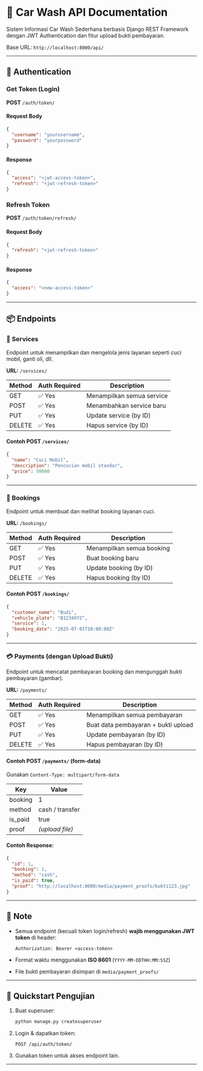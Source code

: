 
# 🚗 Car Wash API Documentation

Sistem Informasi Car Wash Sederhana berbasis Django REST Framework dengan JWT Authentication dan fitur upload bukti pembayaran.

Base URL: `http://localhost:8000/api/`

---

## 🔐 Authentication

### Get Token (Login)
**POST** `/auth/token/`

#### Request Body
```json
{
  "username": "yourusername",
  "password": "yourpassword"
}
```

#### Response
```json
{
  "access": "<jwt-access-token>",
  "refresh": "<jwt-refresh-token>"
}
```

### Refresh Token
**POST** `/auth/token/refresh/`

#### Request Body
```json
{
  "refresh": "<jwt-refresh-token>"
}
```

#### Response
```json
{
  "access": "<new-access-token>"
}
```

---

## 📦 Endpoints

### 🔧 Services
Endpoint untuk menampilkan dan mengelola jenis layanan seperti cuci mobil, ganti oli, dll.

**URL:** `/services/`

| Method | Auth Required | Description             |
|--------|---------------|-------------------------|
| GET    | ✅ Yes         | Menampilkan semua service |
| POST   | ✅ Yes         | Menambahkan service baru |
| PUT    | ✅ Yes         | Update service (by ID) |
| DELETE | ✅ Yes         | Hapus service (by ID)  |

#### Contoh POST `/services/`
```json
{
  "name": "Cuci Mobil",
  "description": "Pencucian mobil standar",
  "price": 50000
}
```

---

### 📅 Bookings
Endpoint untuk membuat dan melihat booking layanan cuci.

**URL:** `/bookings/`

| Method | Auth Required | Description                |
|--------|---------------|----------------------------|
| GET    | ✅ Yes         | Menampilkan semua booking  |
| POST   | ✅ Yes         | Buat booking baru          |
| PUT    | ✅ Yes         | Update booking (by ID)     |
| DELETE | ✅ Yes         | Hapus booking (by ID)      |

#### Contoh POST `/bookings/`
```json
{
  "customer_name": "Budi",
  "vehicle_plate": "B1234XYZ",
  "service": 1,
  "booking_date": "2025-07-01T10:00:00Z"
}
```

---

### 💳 Payments (dengan Upload Bukti)
Endpoint untuk mencatat pembayaran booking dan mengunggah bukti pembayaran (gambar).

**URL:** `/payments/`

| Method | Auth Required | Description                        |
|--------|---------------|------------------------------------|
| GET    | ✅ Yes         | Menampilkan semua pembayaran       |
| POST   | ✅ Yes         | Buat data pembayaran + bukti upload|
| PUT    | ✅ Yes         | Update pembayaran (by ID)          |
| DELETE | ✅ Yes         | Hapus pembayaran (by ID)           |

#### Contoh POST `/payments/` (form-data)
Gunakan `Content-Type: multipart/form-data`

| Key       | Value              |
|-----------|--------------------|
| booking   | 1                  |
| method    | cash / transfer    |
| is_paid   | true               |
| proof     | *(upload file)*    |

#### Contoh Response:
```json
{
  "id": 1,
  "booking": 1,
  "method": "cash",
  "is_paid": true,
  "proof": "http://localhost:8000/media/payment_proofs/bukti123.jpg"
}
```

---

## 📝 Note
- Semua endpoint (kecuali token login/refresh) **wajib menggunakan JWT token** di header:
  ```http
  Authorization: Bearer <access-token>
  ```

- Format waktu menggunakan **ISO 8601** (`YYYY-MM-DDTHH:MM:SSZ`)
- File bukti pembayaran disimpan di `media/payment_proofs/`

---

## 🚀 Quickstart Pengujian
1. Buat superuser:
   ```bash
   python manage.py createsuperuser
   ```

2. Login & dapatkan token:
   ```http
   POST /api/auth/token/
   ```

3. Gunakan token untuk akses endpoint lain.

---